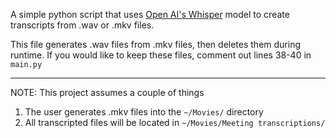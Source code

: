 A simple python script that uses [Open AI's Whisper](https://github.com/openai/whisper) model to create transcripts from .wav or .mkv files.

This file generates .wav files from .mkv files, then deletes them during runtime. If you would like to keep these files, comment out lines 38-40 in `main.py`

-------------
NOTE: This project assumes a couple of things

1. The user generates .mkv files into the `~/Movies/` directory
2. All transcripted files will be located in `~/Movies/Meeting transcriptions/`
